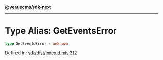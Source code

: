 [**@venuecms/sdk-next**](../Index.md)

***

# Type Alias: GetEventsError

```ts
type GetEventsError = unknown;
```

Defined in: [sdk/dist/index.d.mts:312](https://github.com/venuecms/sdk/blob/0048e875fedcd11f329f993e4088b84401af4036/packages/sdk/dist/index.d.mts#L312)
